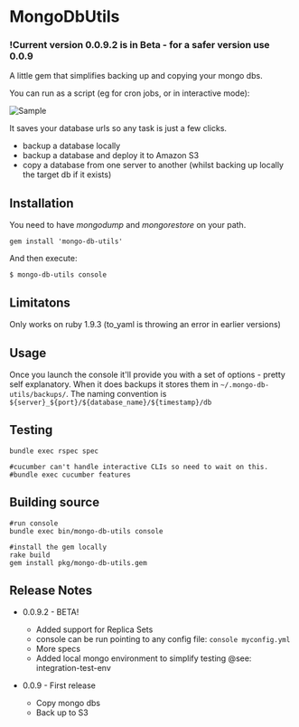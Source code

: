 # MongoDbUtils

### !Current version 0.0.9.2 is in Beta - for a safer version use 0.0.9

A little gem that simplifies backing up and copying your mongo dbs.

You can run as a script (eg for cron jobs, or in interactive mode):

![Sample](https://github.com/edeustace/mongo-db-utils/raw/master/images/grab.png)

It saves your database urls so any task is just a few clicks.

* backup a database locally
* backup a database and deploy it to Amazon S3
* copy a database from one server to another (whilst backing up locally the target db if it exists)

## Installation

You need to have *mongodump* and *mongorestore* on your path.

    gem install 'mongo-db-utils'

And then execute:

    $ mongo-db-utils console


## Limitatons

Only works on ruby 1.9.3 (to_yaml is throwing an error in earlier versions)

## Usage
Once you launch the console it'll provide you with a set of options - pretty self explanatory.
When it does backups it stores them in ````~/.mongo-db-utils/backups/````. The naming convention is ````${server}_${port}/${database_name}/${timestamp}/db````

## Testing

    bundle exec rspec spec

    #cucumber can't handle interactive CLIs so need to wait on this.
    #bundle exec cucumber features

## Building source

    #run console
    bundle exec bin/mongo-db-utils console

    #install the gem locally
    rake build
    gem install pkg/mongo-db-utils.gem



## Release Notes

* 0.0.9.2 - BETA!
  - Added support for Replica Sets
  - console can be run pointing to any config file: `console myconfig.yml`
  - More specs
  - Added local mongo environment to simplify testing @see: integration-test-env

* 0.0.9 - First release
  - Copy mongo dbs
  - Back up to S3
